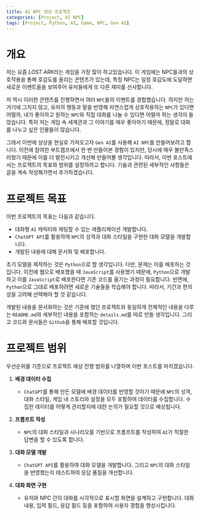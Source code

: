 ```yaml
---
title: AI NPC 생성 프로젝트
categories: [Project, AI NPC]
tags: [Project, Python, AI, Game, NPC, Gen AI]
---
```


# 개요

저는 요즘 *LOST ARK*라는 게임을 가장 많이 하고있습니다. 이 게임에는 NPC들과의 상호작용을 통해 호감도를 올리는 콘텐츠가 있는데, 특정 NPC는 일정 호감도에 도달하면 새로운 이벤트들을 보여주어 유저들에게 또 다른 재미를 선사합니다.

저 역시 이러한 콘텐츠를 진행하면서 여러 `NPC`들의 이벤트를 경험했습니다. 하지만 저는 거기에 그치지 않고, 유저의 행동과 말을 반영해 자연스럽게 상호작용하는 `NPC`가 있다면 어떨까, 내가 좋아하고 원하는 `NPC`와 직접 대화를 나눌 수 있다면 어떨까 하는 생각이 들었습니다. 특히 저는 게임 속 세계관과 그 이야기를 매우 좋아하기 때문에, 정말로 대화를 나누고 싶은 인물들이 많습니다.

그래서 이번에 상상을 현실로 가져오고자 `Gen AI`를 사용해 `AI NPC`를 만들어보려고 합니다. 이전에 참여한 부트캠프에서 한 번 만들어본 경험이 있지만, 당시에 매우 불만족스러웠기 때문에 이를 더 발전시키고 개선해 만들어볼 생각입니다. 따라서, 이번 포스트에서는 프로젝트의 목표와 범위를 설정하려고 합니다. 기술과 관련된 세부적인 사항들은 글을 계속 작성해가면서 추가하겠습니다.

# 프로젝트 목표

이번 프로젝트의 목표는 다음과 같습니다.

- 대화형 `AI` 캐릭터와 채팅할 수 있는 애플리케이션 개발합니다.
- `ChatGPT API`를 활용하여 `NPC`의 성격과 대화 스타일을 구현한 대화 모델을 개발합니다.
- 개발된 내용에 대해 문서화 및 배포합니다.

초기 모델을 제작하는 것은 `Python`으로 할 생각입니다. 다만, 문제는 이를 배포하는 것입니다. 이전에 웹으로 배포했을 때 `JavaScript`를 사용했기 때문에, `Python`으로 개발하고 이를 `JavaScript`로 배포한다면 기존 코드를 옮기는 과정이 필요합니다. 반면에, `Python`으로 그대로 배포하려면 새로운 기술들을 학습해야 합니다. 따라서, 기간과 편의성을 고려해 선택해야 할 것 같습니다.

개발된 내용을 문서화하는 것은 기존에 했던 프로젝트와 동일하게 전체적인 내용을 다루는 `README.md`와 세부적인 내용을 포함하는 `details.md`를 따로 만들 생각입니다. 그리고 코드와 문서들은 `Github`을 통해 배포할 것입니다.

# 프로젝트 범위

우선순위를 기준으로 프로젝트 예상 진행 범위를 나열하며 이번 포스트를 마치겠습니다.

1. **배경 데이터 수집**
    - `ChatGPT`를 통해 만든 모델에 배경 데이터를 반영할 것이기 때문에 `NPC`의 성격, 대화 스타일, 게임 내 스토리와 설정을 모두 포함하여 데이터를 수집합니다. 수집한 데이터를 어떻게 관리할지에 대한 논의가 필요할 것으로 예상됩니다.

2. **프롬프트 작성**
    - `NPC`의 대화 스타일과 시나리오를 기반으로 프롬프트를 작성하여 `AI`가 적절한 답변을 할 수 있도록 합니다.

3. **대화 모델 개발**
    - `ChatGPT API`를 활용하여 대화 모델을 개발합니다. 그리고 `NPC`의 대화 스타일을 반영했는지 테스트하여 응답 품질을 개선합니다.

4. **대화 화면 구현**
    - 유저와 NPC 간의 대화를 시각적으로 표시할 화면을 설계하고 구현합니다. 대화 내용, 입력 필드, 응답 필드 등을 포함하여 사용자 경험을 향상시킵니다.